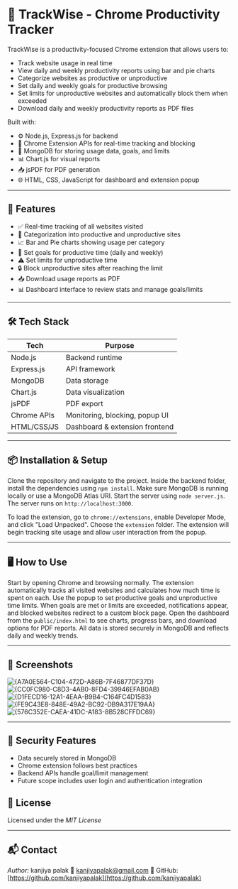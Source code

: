 # 📄 TrackWise - Chrome Productivity Tracker

TrackWise is a productivity-focused Chrome extension that allows users to:

- Track website usage in real time
- View daily and weekly productivity reports using bar and pie charts
- Categorize websites as productive or unproductive
- Set daily and weekly goals for productive browsing
- Set limits for unproductive websites and automatically block them when exceeded
- Download daily and weekly productivity reports as PDF files

Built with:
- ⚙ Node.js, Express.js for backend
- 💬 Chrome Extension APIs for real-time tracking and blocking
- 💾 MongoDB for storing usage data, goals, and limits
- 📊 Chart.js for visual reports
- 📥 jsPDF for PDF generation
- 🌐 HTML, CSS, JavaScript for dashboard and extension popup

---

## 🚀 Features

- ✅ Real-time tracking of all websites visited
- 🧠 Categorization into productive and unproductive sites
- 📈 Bar and Pie charts showing usage per category
- 🎯 Set goals for productive time (daily and weekly)
- ⚠️ Set limits for unproductive time
- 🔒 Block unproductive sites after reaching the limit
- 📥 Download usage reports as PDF
- 📊 Dashboard interface to review stats and manage goals/limits

---

## 🛠 Tech Stack

| Tech         | Purpose                         |
|--------------|----------------------------------|
| Node.js      | Backend runtime                  |
| Express.js   | API framework                    |
| MongoDB      | Data storage                     |
| Chart.js     | Data visualization               |
| jsPDF        | PDF export                       |
| Chrome APIs  | Monitoring, blocking, popup UI   |
| HTML/CSS/JS  | Dashboard & extension frontend   |

---

## 📦 Installation & Setup

Clone the repository and navigate to the project. Inside the backend folder, install the dependencies using `npm install`. Make sure MongoDB is running locally or use a MongoDB Atlas URI. Start the server using `node server.js`. The server runs on `http://localhost:3000`.

To load the extension, go to `chrome://extensions`, enable Developer Mode, and click "Load Unpacked". Choose the `extension` folder. The extension will begin tracking site usage and allow user interaction from the popup.

---

## 🖥 How to Use

Start by opening Chrome and browsing normally. The extension automatically tracks all visited websites and calculates how much time is spent on each. Use the popup to set productive goals and unproductive time limits. When goals are met or limits are exceeded, notifications appear, and blocked websites redirect to a custom block page. Open the dashboard from the `public/index.html` to see charts, progress bars, and download options for PDF reports. All data is stored securely in MongoDB and reflects daily and weekly trends.

---

## 📸 Screenshots

![{A7A0E564-C104-472D-A86B-7F46877DF37D}](https://github.com/user-attachments/assets/6fc3ff4e-7a86-4b51-8d13-a9db3aba6a40)
![{CC0FC980-C8D3-4AB0-8FD4-39946EFAB0AB}](https://github.com/user-attachments/assets/c58f08c0-2c19-485d-b192-125017d7af46)
![{D1FECD16-12A1-4EAA-B9B4-C164FC4D1583}](https://github.com/user-attachments/assets/3d10c0c5-df9c-4122-907b-84fff23f5ac4)
![{FE9C43E8-848E-49A2-BC92-DB9A317E19AA}](https://github.com/user-attachments/assets/905b277b-12f3-4812-9fe4-1cf126fe84f9)
![{576C352E-CAEA-41DC-A183-8B528CFFDC69}](https://github.com/user-attachments/assets/c06c1bd3-f0da-4a08-8398-9321f976aac6)






---

## 🔐 Security Features

- Data securely stored in MongoDB
- Chrome extension follows best practices
- Backend APIs handle goal/limit management
- Future scope includes user login and authentication integration

## 📃 License

Licensed under the *MIT License*

---

## 📬 Contact

*Author:* kanjiya palak
📧 kanjiyapalak@gmail.com
🔗 GitHub: [https://github.com/kanjiyapalak](https://github.com/kanjiyapalak) 

